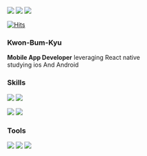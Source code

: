 <p>
  <a href="mailto:missing107@gmail.com" target="_blank"><img src="https://img.shields.io/badge/missing107@gmail.com-EA4335?style=flat-square&logo=Gmail&logoColor=white"/></a>
  <a href="https://www.linkedin.com/in/%EB%B2%94%EA%B7%9C-%EA%B6%8C-ba5639209/" target="_blank"><img src="https://img.shields.io/badge/BumKyu_Kwon-0A66C2?style=flat-square&logo=Linkedin&logoColor=white"/></a>
   <a href="https://kbkportfolio.notion.site/7da23061d4c847709a118724f4e9f1ff" target="_blank"><img src="https://img.shields.io/badge/BumKyu_Kwon-000000?style=flat-square&logo=Notion&logoColor=white"/></a>
  
[![Hits](https://hits.seeyoufarm.com/api/count/incr/badge.svg?url=https%3A%2F%2Fgithub.com%2FKwon-Bum-Kyu&count_bg=%2379C83D&title_bg=%23555555&icon=&icon_color=%23E7E7E7&title=hits&edge_flat=false)](https://hits.seeyoufarm.com)
</p>



<p>
  <h3>Kwon-Bum-Kyu</h3>
  <b>Mobile App Developer</b> leveraging React native<br/>
  studying ios And Android <br/>
</p>


### Skills
<p>
  <img src="https://img.shields.io/badge/Android-3DDC84?style=flat-square&logo=Android&logoColor=white"/>
  <img src="https://img.shields.io/badge/ReactNative-61DAFB?style=flat-square&logo=React&logoColor=black"/>
</p>
<p>
  <img src="https://img.shields.io/badge/Kotlin-0095D5?style=flat-square&logo=Kotlin&logoColor=white"/> 
  <img src="https://img.shields.io/badge/Java-007396?style=flat-square&logo=Java&logoColor=white"/>
<!--   <img src="https://img.shields.io/badge/TypeScript-3178C6?style=flat-square&logo=TypeScript&logoColor=white"/> -->
</p>

### Tools
<p>
  <img src="https://img.shields.io/badge/Firebase-FFCA28?style=flat-square&logo=Firebase&logoColor=black"/>
  <img src="https://img.shields.io/badge/Realm-39477F?style=flat-square&logo=Realm&logoColor=white"/>
  <img src="https://img.shields.io/badge/Git-F05032?style=flat-square&logo=Git&logoColor=white"/>
</p>


                  
